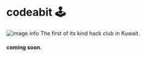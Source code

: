 # codeabit 🕹️
![image info](codeabitkw.github.io/assets/codeabit.png)
The first of its kind hack club in Kuwait.
#### coming soon.
